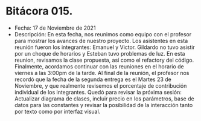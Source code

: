 # Bitácora 015.
- Fecha: 17 de Noviembre de 2021
- Descripción: En esta fecha, nos reunimos como equipo con el profesor para mostrar los avances de nuestro proyecto. Los asistentes en esta reunión fueron los integrantes: Emanuel y Victor. Gildardo no tuvo asistir por un choque de horarios y Esteban tuvo problemas de luz. En esta reunion,  revisamos la clase propuesta, así como el refactory del código. Finalmente, acordamos continuar con las reuniones en el horario de viernes a las 3:00pm de la tarde. Al final de la reunión, el profesor nos recordó que la fecha de la segunda entrega es el Martes 23 de Noviembre, y que realmente revisemos el porcentaje de contribución individual de los integrantes. Quedó para revisar la próxima sesión: Actualizar diagrama de clases, incluir precio en los parámetros, base de datos para las constantes y revisar la posibilidad de la interacción tanto por texto como por interfaz visual.
